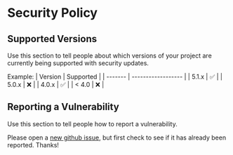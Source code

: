 # Security Policy

## Supported Versions

Use this section to tell people about which versions of your project are
currently being supported with security updates.

Example:
| Version | Supported          |
| ------- | ------------------ |
| 5.1.x   | :white_check_mark: |
| 5.0.x   | :x:                |
| 4.0.x   | :white_check_mark: |
| < 4.0   | :x:                |

## Reporting a Vulnerability

Use this section to tell people how to report a vulnerability.

Please open a [new github issue](https://github.com/slalom/aws-sam-ref-api/issues/new), but first check to see if it has already been reported.  Thanks! 
